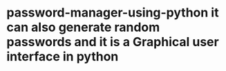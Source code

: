 # password-manager-using-python it can also generate random passwords and it is a Graphical user interface in python
